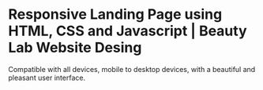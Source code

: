 # Responsive Landing Page using HTML, CSS and Javascript | Beauty Lab Website Desing 
Compatible with all devices, mobile to desktop devices, with a beautiful and pleasant user interface.
